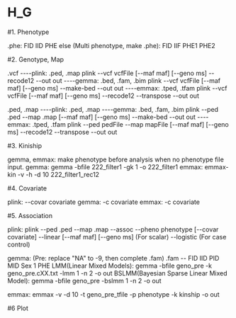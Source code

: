 # H_G

#1. Phenotype

.phe:   FID IID PHE
else (Multi phenotype, make .phe):   FID IIF PHE1 PHE2


#2. Genotype, Map

.vcf        ----plink: .ped, .map           plink --vcf vcfFile [--maf maf] [--geno ms] --recode12 --out out
            ----gemma: .bed, .fam, .bim     plink --vcf vcfFile [--maf maf] [--geno ms] --make-bed --out out
            ----emmax: .tped, .tfam         plink --vcf vcfFile [--maf maf] [--geno ms] --recode12 --transpose --out out

.ped, .map  ----plink: .ped, .map
            ----gemma: .bed, .fam, .bim     plink --ped .ped --map .map [--maf maf] [--geno ms] --make-bed --out out
            ----emmax: .tped, .tfam         plink --ped pedFile --map mapFile [--maf maf] [--geno ms] --recode12 --transpose --out out

#3. Kiniship

gemma, emmax: make phenotype before analysis when no phenotype file input.
gemma: gemma -bfile 222_filter1 -gk 1 -o 222_filter1
emmax: emmax-kin -v -h -d 10 222_filter1_rec12 

#4. Covariate

plink: --covar  covariate
gemma: -c       covariate
emmax: -c       covariate

#5. Association

plink: plink --ped .ped --map .map --assoc --pheno phenotype [--covar covariate] --linear   [--maf maf] [--geno ms]	(For scalar)
                                                                                 --logistic				(For case control)

gemma: (Pre: replace "NA" to -9, then complete .fam)    .fam -- FID IID PID MID Sex 1 PHE
    LMM(Linear Mixed Models):    gemma -bfile geno_pre -k geno_pre.cXX.txt -lmm 1 -n 2 -o out
    BSLMM(Bayesian Sparse Linear Mixed Model):   gemma -bfile geno_pre -bslmm 1 -n 2 -o out

emmax: emmax -v -d 10 -t geno_pre_tfile -p phenotype -k kinship -o out

#6 Plot
